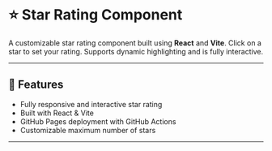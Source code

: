 # ⭐ Star Rating Component

A customizable star rating component built using **React** and **Vite**. Click on a star to set your rating. Supports dynamic highlighting and is fully interactive.

---

## 🚀 Features

- Fully responsive and interactive star rating
- Built with React & Vite
- GitHub Pages deployment with GitHub Actions
- Customizable maximum number of stars

---
